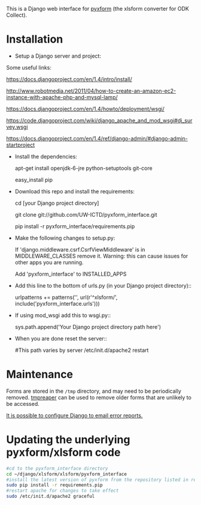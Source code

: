 This is a Django web interface for [pyxform](https://github.com/UW-ICTD/pyxform) (the xlsform converter for ODK Collect).

Installation
============

- Setup a Django server and project:

Some useful links:

https://docs.djangoproject.com/en/1.4/intro/install/

http://www.robotmedia.net/2011/04/how-to-create-an-amazon-ec2-instance-with-apache-php-and-mysql-lamp/

https://docs.djangoproject.com/en/1.4/howto/deployment/wsgi/

https://code.djangoproject.com/wiki/django_apache_and_mod_wsgi#dj_survey.wsgi

https://docs.djangoproject.com/en/1.4/ref/django-admin/#django-admin-startproject

- Install the dependencies:

	apt-get install openjdk-6-jre python-setuptools git-core

	easy_install pip 

- Download this repo and install the requirements:

	cd [your Django project directory]

	git clone git://github.com/UW-ICTD/pyxform_interface.git

	pip install -r pyxform_interface/requirements.pip

- Make the following changes to setup.py:

	If 'django.middleware.csrf.CsrfViewMiddleware' is in MIDDLEWARE_CLASSES remove it.
	Warning: this can cause issues for other apps you are running.

	Add 'pyxform_interface' to INSTALLED_APPS

- Add this line to the bottom of urls.py (in your Django project directory)::

	urlpatterns += patterns('', url(r'^xlsform/', include('pyxform_interface.urls')))

- If using mod_wsgi add this to wsgi.py::

	sys.path.append('Your Django project directory path here')

- When you are done reset the server::

	#This path varies by server
	/etc/init.d/apache2 restart

Maintenance
============

Forms are stored in the `/tmp` directory, and may need to be periodically removed. [tmpreaper](http://manpages.ubuntu.com/manpages/hardy/man8/tmpreaper.8.html>) can be used to remove older forms that are unlikely to be accessed.

[It is possible to configure Django to email error reports.](https://docs.djangoproject.com/en/dev/howto/error-reporting/>)

Updating the underlying pyxform/xlsform code
============================================

```bash
#cd to the pyxform_interface directory
cd ~/django/xlsform/xlsform/pyxform_interface
#install the latest version of pyxform from the repository listed in requirements.pip
sudo pip install -r requirements.pip
#restart apache for changes to take effect
sudo /etc/init.d/apache2 graceful
```
